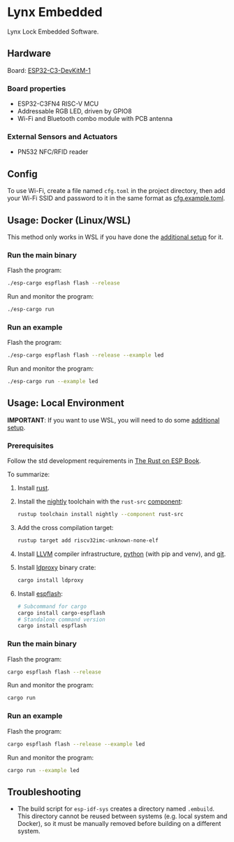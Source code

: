 # Lynx Embedded

Lynx Lock Embedded Software.

## Hardware

Board: [ESP32-C3-DevKitM-1](https://docs.espressif.com/projects/esp-idf/en/latest/esp32c3/hw-reference/esp32c3/user-guide-devkitm-1.html)

### Board properties

* ESP32-C3FN4 RISC-V MCU
* Addressable RGB LED, driven by GPIO8
* Wi-Fi and Bluetooth combo module with PCB antenna

### External Sensors and Actuators

* PN532 NFC/RFID reader

## Config

To use Wi-Fi, create a file named `cfg.toml` in the project directory, then add your
Wi-Fi SSID and password to it in the same format as [cfg.example.toml](./cfg.example.toml).

## Usage: Docker (Linux/WSL)

This method only works in WSL if you have done the [additional setup](./WSL_README.md) for it.

### Run the main binary

Flash the program:

```bash
./esp-cargo espflash flash --release
```

Run and monitor the program:

```bash
./esp-cargo run
```

### Run an example

Flash the program:

```bash
./esp-cargo espflash flash --release --example led
```

Run and monitor the program:

```bash
./esp-cargo run --example led
```

## Usage: Local Environment

**IMPORTANT**: If you want to use WSL, you will need to do some [additional setup](./WSL_README.md).

### Prerequisites

Follow the std development requirements
in [The Rust on ESP Book](https://esp-rs.github.io/book/installation/index.html).

To summarize:

1. Install [rust](https://www.rust-lang.org/tools/install).

2. Install the [nightly](https://rust-lang.github.io/rustup/concepts/channels.html#working-with-nightly-rust)
   toolchain with the `rust-src` [component](https://rust-lang.github.io/rustup/concepts/components.html):
   ```bash
   rustup toolchain install nightly --component rust-src
   ```

3. Add the cross compilation target:
   ```bash
   rustup target add riscv32imc-unknown-none-elf
   ```

4. Install [LLVM](https://llvm.org/) compiler infrastructure,
   [python](https://www.python.org/downloads/) (with pip and venv),
   and [git](https://git-scm.com/downloads).

5. Install [ldproxy](https://github.com/esp-rs/embuild/tree/master/ldproxy) binary crate:
   ```bash
   cargo install ldproxy
   ```

6. Install [espflash](https://github.com/esp-rs/espflash):
   ```bash
   # Subcommand for cargo
   cargo install cargo-espflash
   # Standalone command version
   cargo install espflash
   ```

### Run the main binary

Flash the program:

```bash
cargo espflash flash --release
```

Run and monitor the program:

```bash
cargo run
```

### Run an example

Flash the program:

```bash
cargo espflash flash --release --example led
```

Run and monitor the program:

```bash
cargo run --example led
```

## Troubleshooting

- The build script for `esp-idf-sys` creates a directory named `.embuild`.
  This directory cannot be reused between systems (e.g. local system and Docker),
  so it must be manually removed before building on a different system.
